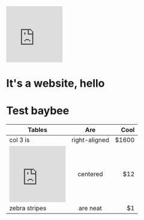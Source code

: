<iframe
  width="150"
  height="150"
  frameborder="0" style="border:0"
  src="https://www.google.com/maps/embed/v1/place?key=AIzaSyAsQ3Rc4vIH21iUn1jCw5CVj7OncRugtnE
    &q=Space+Needle,Seattle+WA">
</iframe>



# It's a website, hello

# Test baybee

| Tables        | Are           | Cool  |
| ------------- |:-------------:| -----:|
| col 3 is      | right-aligned | $1600 |
| <iframe src="https://www.google.com/maps/embed?pb=!1m18!1m12!1m3!1d4710.025622366988!2d-75.70739115844336!3d45.41744562661835!2m3!1f0!2f0!3f0!3m2!1i1024!2i768!4f13.1!3m3!1m2!1s0x0%3A0x0!2zNDXCsDI1JzAzLjMiTiA3NcKwNDInMTQuMiJX!5e0!3m2!1sen!2sca!4v1535345331391" width="150" height="150" frameborder="0" style="border:0" allowfullscreen></iframe> | centered      |   $12 |
| zebra stripes | are neat      |    $1 |
